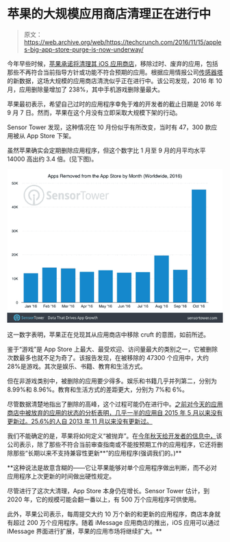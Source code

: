 # 苹果的大规模应用商店清理正在进行中

> 原文：<https://web.archive.org/web/https://techcrunch.com/2016/11/15/apples-big-app-store-purge-is-now-underway/>

今年早些时候，[苹果承诺将清理其 iOS 应用商店](https://web.archive.org/web/20230404051249/https://techcrunch.com/2016/09/01/apple-is-going-to-remove-abandoned-apps-from-the-app-store/)，移除过时、废弃的应用，包括那些不再符合当前指导方针或功能不符合预期的应用。根据应用情报公司[传感器塔](https://web.archive.org/web/20230404051249/https://sensortower.com/)的新数据，这场大规模的应用商店清洗似乎正在进行中。该公司发现，2016 年 10 月，应用删除量增加了 238%，其中手机游戏删除量最大。

苹果最初表示，希望自己过时的应用程序幸免于难的开发者的截止日期是 2016 年 9 月 7 日。然而，苹果在这个月没有立即采取大规模下架的行动。

Sensor Tower 发现，这种情况在 10 月份似乎有所改变，当时有 47，300 款应用被从 App Store 下架。

虽然苹果确实会定期删除应用程序，但这个数字比 1 月至 9 月的月平均水平 14000 高出约 3.4 倍。(见下图)。

![app-store-purge-october-2016](img/7246fc9f66042919ea00cbb9900e15f3.png)

这一数字表明，苹果正在兑现其从应用商店中移除 cruft 的意图，如前所述。

鉴于“游戏”是 App Store 上最大、最受欢迎、访问量最大的类别之一，它被删除次数最多也就不足为奇了。该报告发现，在被移除的 47300 个应用中，大约 28%是游戏。其次是娱乐、书籍、教育和生活方式。

但在非游戏类别中，被删除的应用要少得多。娱乐和书籍几乎并列第二，分别为 8.99%和 8.96%。教育和生活方式的差距更大，分别为 7%和 6%。

尽管数据清楚地指出了删除的高峰，这个过程可能仍在进行中。[之前对今天的应用商店中被放弃的应用的状态的分析表明，几乎一半的应用自 2015 年 5 月以来没有更新过。25.6%的人自 2013 年 11 月以来没有更新过。](https://web.archive.org/web/20230404051249/https://techcrunch.com/2016/09/06/upcoming-app-store-purge-could-see-hundreds-of-thousands-of-apps-deleted/)

我们不能确定的是，苹果将如何定义“被抛弃”。在[今年秋天给开发者的信息中，](https://web.archive.org/web/20230404051249/https://techcrunch.com/2016/09/01/apple-is-going-to-remove-abandoned-apps-from-the-app-store/)该公司表示，除了那些不符合当前审查指南或不能按预期工作的应用程序，它还将删除那些“长期以来不支持兼容性更新**”的应用程序(强调我们的。)**

 **这种说法是故意含糊的——它让苹果能够对单个应用程序做出判断，而不必对应用程序上次更新的时间做出硬性规定。

尽管进行了这次大清理，App Store 本身仍在增长。Sensor Tower 估计，到 2020 年，它的规模可能会翻一番以上，有 500 万个应用程序可供使用。

此外，苹果公司表示，每周提交大约 10 万个新的和更新的应用程序，商店本身就有超过 200 万个应用程序。随着 iMessage 应用商店的推出，iOS 应用可以通过 iMessage 界面进行扩展，苹果的应用市场将继续扩大。**